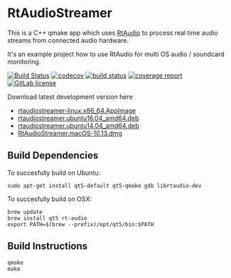 # RtAudioStreamer

This is a C++ qmake app which uses [RtAudio](https://github.com/thestk/rtaudio) to process real time audio streams from connected audio hardware.

It's an example project how to use RtAudio for multi OS audio / soundcard monitoring.

[![Build Status](https://travis-ci.org/mxklb/rtaudiostreamer.svg?branch=master)](https://travis-ci.org/mxklb/rtaudiostreamer)
[![codecov](https://codecov.io/gh/mxklb/rtaudiostreamer/branch/master/graph/badge.svg)](https://codecov.io/gh/mxklb/rtaudiostreamer)
[![build status](https://gitlab.com/mxklb/rtaudiostreamer/badges/master/build.svg)](https://gitlab.com/mxklb/rtaudiostreamer/pipelines)
[![coverage report](https://gitlab.com/mxklb/rtaudiostreamer/badges/master/coverage.svg)](https://gitlab.com/mxklb/rtaudiostreamer/builds/artifacts/master/download?job=debug_tests_coverage)
[![GitLab license](https://img.shields.io/badge/MIT-license-blue.svg)](https://gitlab.com/mxklb/rtaudiostreamer/blob/master/LICENSE)

Download latest development version here
- [rtaudiostreamer-linux.x86_64.AppImage](https://gitlab.com/mxklb/rtaudiostreamer/builds/artifacts/master/download?job=appimage_latest)
- [rtaudiostreamer.ubuntu16.04_amd64.deb](https://gitlab.com/mxklb/rtaudiostreamer/builds/artifacts/master/download?job=debian_xenial_latest)
- [rtaudiostreamer.ubuntu14.04_amd64.deb](https://gitlab.com/mxklb/rtaudiostreamer/builds/artifacts/master/download?job=debian_trusty_latest)
- [RtAudioStreamer.macOS-10.13.dmg](https://cdn.jsdelivr.net/gh/mxklb/rtaudiostreamer@osx-deploy/RtAudioStreamer.dmg)

## Build Dependencies
To succesfully build on Ubuntu:

    sudo apt-get install qt5-default qt5-qmake gdb librtaudio-dev

To succesfully build on OSX:

    brew update
    brew install qt5 rt-audio
    export PATH=$(brew --prefix)/opt/qt5/bin:$PATH

## Build Instructions

    qmake
    make
